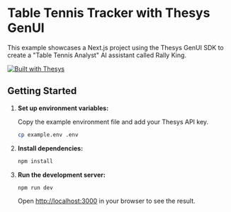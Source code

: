 # Table Tennis Tracker with Thesys GenUI

This example showcases a Next.js project using the Thesys GenUI SDK to create a "Table Tennis Analyst" AI assistant called Rally King.

[![Built with Thesys](https://thesys.dev/built-with-thesys-badge.svg)](https://thesys.dev)

## Getting Started

1.  **Set up environment variables:**

    Copy the example environment file and add your Thesys API key.

    ```bash
    cp example.env .env
    ```

2.  **Install dependencies:**

    ```bash
    npm install
    ```

3.  **Run the development server:**

    ```bash
    npm run dev
    ```

    Open [http://localhost:3000](http://localhost:3000) in your browser to see the result.

